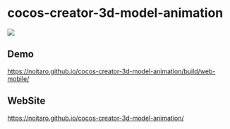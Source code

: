 # cocos-creator-3d-model-animation
![](cocos-creator-3d-model-animation.gif)
## Demo
https://noitaro.github.io/cocos-creator-3d-model-animation/build/web-mobile/
## WebSite
https://noitaro.github.io/cocos-creator-3d-model-animation/
